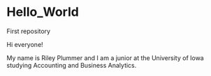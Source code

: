 # Hello_World
First repository

Hi everyone!

My name is Riley Plummer and I am a junior at the University of Iowa studying Accounting and Business Analytics.

